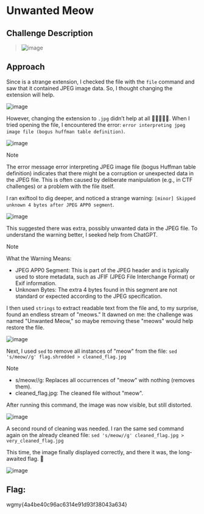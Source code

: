 # Unwanted Meow

## Challenge Description
> ![image](https://github.com/user-attachments/assets/5cabae94-0a40-4164-b663-073c8bea9689)


## Approach
Since is a strange extension, I checked the file with the `file` command and saw that it contained JPEG image data. So, I thought changing the extension will help.

![image](https://github.com/user-attachments/assets/3e2bb250-e37a-499d-958e-aa77eab28835)

However, changing the extension to `.jpg` didn’t help at all 🤡🤡🤡🤡🤡. When I tried opening the file, I encountered the error:
`error interpreting jpeg image file (bogus huffman table definition)`.

![image](https://github.com/user-attachments/assets/60c61d75-563c-40b7-88dd-b878701b03b9)

> [!NOTE]  
> The error message error interpreting JPEG image file (bogus Huffman table definition) indicates that there might be a corruption or unexpected data in the JPEG file.
> This is often caused by deliberate manipulation (e.g., in CTF challenges) or a problem with the file itself.

I ran exiftool to dig deeper, and noticed a strange warning: `[minor] Skipped unknown 4 bytes after JPEG APP0 segment`.

![image](https://github.com/user-attachments/assets/2119c425-f635-43a9-909b-69a738f62dfc)

This suggested there was extra, possibly unwanted data in the JPEG file. To understand the warning better, I seeked help from ChatGPT.

> [!NOTE] 
> What the Warning Means:
> - JPEG APP0 Segment: This is part of the JPEG header and is typically used to store metadata, such as JFIF (JPEG File Interchange Format) or Exif information.
> - Unknown Bytes: The extra 4 bytes found in this segment are not standard or expected according to the JPEG specification.

I then used `strings` to extract readable text from the file and, to my surprise, found an endless stream of "meows." It dawned on me: the challenge was named "Unwanted Meow," so maybe removing these "meows" would help restore the file.

![image](https://github.com/user-attachments/assets/01521494-daaf-40fc-9d0c-cc3b2c622367)

Next, I used `sed` to remove all instances of "meow" from the file: `sed 's/meow//g' flag.shredded > cleaned_flag.jpg`

> [!NOTE] 
> - s/meow//g: Replaces all occurrences of "meow" with nothing (removes them).
> - cleaned_flag.jpg: The cleaned file without "meow".

After running this command, the image was now visible, but still distorted.

![image](https://github.com/user-attachments/assets/fd2079c9-d2ed-41dc-94ea-277b954e9c99)

A second round of cleaning was needed. I ran the same sed command again on the already cleaned file: `sed 's/meow//g' cleaned_flag.jpg > very_cleaned_flag.jpg`

This time, the image finally displayed correctly, and there it was, the long-awaited flag. 🎉

![image](https://github.com/user-attachments/assets/c4b8ddb4-4e23-4434-87ff-02e44692c107)

## Flag: 
wgmy{4a4be40c96ac6314e91d93f38043a634}



   



